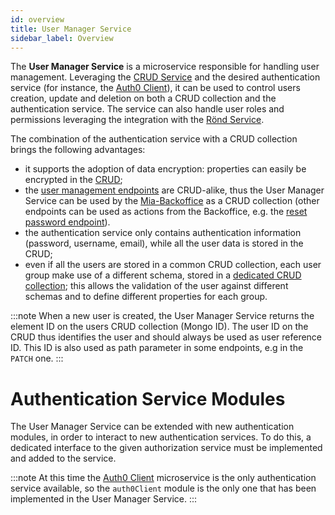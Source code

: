 ```yaml
---
id: overview
title: User Manager Service
sidebar_label: Overview
---
```

The **User Manager Service** is a microservice responsible for handling user management.
Leveraging the [CRUD Service](../../runtime_suite/crud-service/overview_and_usage) and the desired authentication service
(for instance, the [Auth0 Client](../../runtime_suite/auth0-client/overview_and_usage)),
it can be used to control users creation, update and deletion on both a CRUD collection and the authentication service.
The service can also handle user roles and permissions leveraging the integration with the [Rönd Service](https://rond-authz.io/docs/getting-started).

The combination of the authentication service with a CRUD collection brings the following advantages:
- it supports the adoption of data encryption: properties can easily be encrypted in the [CRUD](../../runtime_suite/crud-service/encryption_configuration);
- the [user management endpoints](./30_usage.md#User-Management) are CRUD-alike, thus the User Manager Service can be used by the [Mia-Backoffice](../../business_suite/backoffice/overview)
  as a CRUD collection (other endpoints can be used as actions from the Backoffice, e.g. the [reset password endpoint](./30_usage.md#POST-/users/change-password)).
- the authentication service only contains authentication information (password, username, email), while all the user data is stored in the CRUD;
- even if all the users are stored in a common CRUD collection, each user group make use of a different schema, stored in a
  [dedicated CRUD collection](./20_configuration.md#User-Manager-Configuration-CRUD-collection);
  this allows the validation of the user against different schemas and to define different properties for each group.

:::note
When a new user is created, the User Manager Service returns the element ID on the users CRUD collection (Mongo ID).
The user ID on the CRUD thus identifies the user and should always be used as user reference ID.
This ID is also used as path parameter in some endpoints, e.g in the `PATCH` one.
:::

# Authentication Service Modules

The User Manager Service can be extended with new authentication modules, in order to interact to new authentication services.
To do this, a dedicated interface to the given authorization service must be implemented and added to the service.

:::note
At this time the [Auth0 Client](../../runtime_suite/auth0-client/overview_and_usage) microservice is the only authentication service available,
so the `auth0Client` module is the only one that has been implemented in the User Manager Service.
:::
